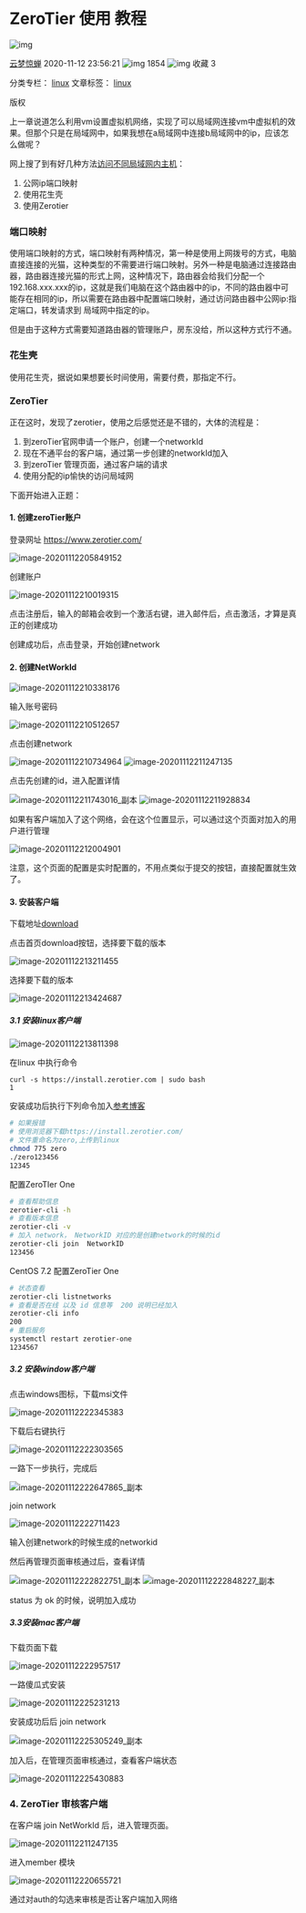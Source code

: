 # ZeroTier 使用 教程

![img](https://csdnimg.cn/release/blogv2/dist/pc/img/original.png)

[云梦惊蝉](https://blog.csdn.net/kai3123919064) 2020-11-12 23:56:21 ![img](https://csdnimg.cn/release/blogv2/dist/pc/img/articleReadEyes.png) 1854 ![img](https://csdnimg.cn/release/blogv2/dist/pc/img/tobarCollect.png) 收藏 3

分类专栏： [linux](https://blog.csdn.net/kai3123919064/category_8747776.html) 文章标签： [linux](https://www.csdn.net/tags/MtjaQg5sMDY0MC1ibG9n.html)

版权

上一章说道怎么利用vm设置虚拟机网络，实现了可以局域网连接vm中虚拟机的效果。但那个只是在局域网中，如果我想在a局域网中连接b局域网中的ip，应该怎么做呢？

网上搜了到有好几种方法[访问不同局域网内主机](https://blog.csdn.net/qq_29837161/article/details/84674552#五、搭建VPN)：

1. 公网ip端口映射
2. 使用花生壳
3. 使用Zerotier

### 端口映射

使用端口映射的方式，端口映射有两种情况，第一种是使用上网拨号的方式，电脑直接连接的光猫，这种类型的不需要进行端口映射。另外一种是电脑通过连接路由器，路由器连接光猫的形式上网，这种情况下，路由器会给我们分配一个192.168.xxx.xxx的ip，这就是我们电脑在这个路由器中的ip，不同的路由器中可能存在相同的ip，所以需要在路由器中配置端口映射，通过访问路由器中公网ip:指定端口，转发请求到 局域网中指定的ip。

但是由于这种方式需要知道路由器的管理账户，房东没给，所以这种方式行不通。

### 花生壳

使用花生壳，据说如果想要长时间使用，需要付费，那指定不行。

### ZeroTier

正在这时，发现了zerotier，使用之后感觉还是不错的，大体的流程是：

1. 到zeroTier官网申请一个账户，创建一个networkId
2. 现在不通平台的客户端，通过第一步创建的networkId加入
3. 到zeroTier 管理页面，通过客户端的请求
4. 使用分配的ip愉快的访问局域网

下面开始进入正题：

#### 1. 创建zeroTier账户

登录网址 https://www.zerotier.com/

![image-20201112205849152](https://raw.githubusercontent.com/hanbeikai/my_pic_repository/master/image_repository/20201112225547.png)

创建账户

![image-20201112210019315](https://raw.githubusercontent.com/hanbeikai/my_pic_repository/master/image_repository/20201112225608.png)

点击注册后，输入的邮箱会收到一个激活右键，进入邮件后，点击激活，才算是真正的创建成功

创建成功后，点击登录，开始创建network

#### 2. 创建NetWorkId

![image-20201112210338176](https://raw.githubusercontent.com/hanbeikai/my_pic_repository/master/image_repository/20201112230514.png)

输入账号密码

![image-20201112210512657](https://raw.githubusercontent.com/hanbeikai/my_pic_repository/master/image_repository/20201112225842.png)

点击创建network

![image-20201112210734964](https://raw.githubusercontent.com/hanbeikai/my_pic_repository/master/image_repository/20201112230645.png) ![image-20201112211247135](https://raw.githubusercontent.com/hanbeikai/my_pic_repository/master/image_repository/20201112211310.png)

点击先创建的id，进入配置详情

![image-20201112211743016_副本](https://raw.githubusercontent.com/hanbeikai/my_pic_repository/master/image_repository/20201112230306.png) ![image-20201112211928834](https://raw.githubusercontent.com/hanbeikai/my_pic_repository/master/image_repository/20201112234054.png)

如果有客户端加入了这个网络，会在这个位置显示，可以通过这个页面对加入的用户进行管理

![image-20201112212004901](https://raw.githubusercontent.com/hanbeikai/my_pic_repository/master/image_repository/20201112225932.png)

注意，这个页面的配置是实时配置的，不用点类似于提交的按钮，直接配置就生效了。

#### 3. 安装客户端

下载地址[download](https://www.zerotier.com/download/)

点击首页download按钮，选择要下载的版本

![image-20201112213211455](https://raw.githubusercontent.com/hanbeikai/my_pic_repository/master/image_repository/20201112230712.png)

选择要下载的版本

![image-20201112213424687](https://raw.githubusercontent.com/hanbeikai/my_pic_repository/master/image_repository/20201112230751.png)

##### 3.1 安装linux客户端

![image-20201112213811398](https://raw.githubusercontent.com/hanbeikai/my_pic_repository/master/image_repository/20201112230909.png)

在linux 中执行命令

```
curl -s https://install.zerotier.com | sudo bash
1
```

安装成功后执行下列命令加入[参考博客](https://blog.csdn.net/u010953692/article/details/78739509)

```sh
# 如果报错
# 使用浏览器下载https://install.zerotier.com/
# 文件重命名为zero,上传到linux
chmod 775 zero
./zero123456
12345
```

配置ZeroTIer One

```sh
# 查看帮助信息
zerotier-cli -h
# 查看版本信息
zerotier-cli -v
# 加入 network， NetworkID 对应的是创建network的时候的id 
zerotier-cli join  NetworkID
123456
```

CentOS 7.2 配置ZeroTier One

```sh
# 状态查看
zerotier-cli listnetworks
# 查看是否在线 以及 id 信息等  200 说明已经加入
zerotier-cli info
200 
# 重启服务
systemctl restart zerotier-one
1234567
```

##### 3.2 安装window客户端

点击windows图标，下载msi文件

![image-20201112222345383](https://raw.githubusercontent.com/hanbeikai/my_pic_repository/master/image_repository/20201112230938.png)

下载后右键执行

![image-20201112222303565](https://raw.githubusercontent.com/hanbeikai/my_pic_repository/master/image_repository/20201112231000.png)

一路下一步执行，完成后

![image-20201112222647865_副本](https://raw.githubusercontent.com/hanbeikai/my_pic_repository/master/image_repository/20201112234824.png)

join network

![image-20201112222711423](https://raw.githubusercontent.com/hanbeikai/my_pic_repository/master/image_repository/20201112231103.png)

输入创建network的时候生成的networkid

然后再管理页面审核通过后，查看详情

![image-20201112222822751_副本](https://raw.githubusercontent.com/hanbeikai/my_pic_repository/master/image_repository/20201112234720.png) ![image-20201112222848227_副本](https://raw.githubusercontent.com/hanbeikai/my_pic_repository/master/image_repository/20201112234618.png)

status 为 ok 的时候，说明加入成功

##### 3.3安装mac客户端

下载页面下载

![image-20201112222957517](https://raw.githubusercontent.com/hanbeikai/my_pic_repository/master/image_repository/20201112231027.png)

一路傻瓜式安装

![image-20201112225231213](https://raw.githubusercontent.com/hanbeikai/my_pic_repository/master/image_repository/20201112225231.png)

安装成功后后 join network

![image-20201112225305249_副本](https://raw.githubusercontent.com/hanbeikai/my_pic_repository/master/image_repository/20201112234501.png)

加入后，在管理页面审核通过，查看客户端状态

![image-20201112225430883](https://raw.githubusercontent.com/hanbeikai/my_pic_repository/master/image_repository/20201112225430.png)

### 4. ZeroTier 审核客户端

在客户端 join NetWorkId 后，进入管理页面。

![image-20201112211247135](https://raw.githubusercontent.com/hanbeikai/my_pic_repository/master/image_repository/20201112211310.png)

进入member 模块

![image-20201112220655721](https://raw.githubusercontent.com/hanbeikai/my_pic_repository/master/image_repository/20201112225532.png)

通过对auth的勾选来审核是否让客户端加入网络